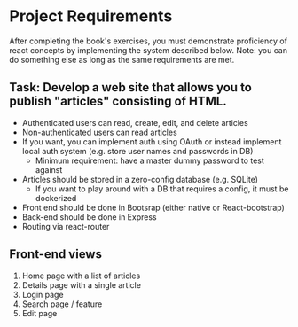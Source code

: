 # Project Requirements
After completing the book's exercises, you must demonstrate proficiency of react concepts by implementing the system described below.  Note: you can do something else as long as the same requirements are met.

## Task: Develop a web site that allows you to publish "articles" consisting of HTML.  
* Authenticated users can read, create, edit, and delete articles
* Non-authenticated users can read articles
* If you want, you can implement auth using OAuth or instead implement local auth system (e.g. store user names and passwords in DB)
    * Minimum requirement: have a master dummy password to test against
* Articles should be stored in a zero-config database (e.g. SQLite)
    * If you want to play around with a DB that requires a config, it must be dockerized
* Front end should be done in Bootsrap (either native or React-bootstrap)
* Back-end should be done in Express
* Routing via react-router

## Front-end views
1. Home page with a list of articles
2. Details page with a single article
3. Login page
4. Search page / feature 
5. Edit page

